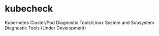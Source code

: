 # kubecheck
Kubernetes Cluster/Pod Diagnostic Tools/Linux System and Subsystem Diagnostic Tools
(Under Development)
